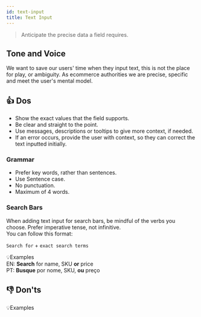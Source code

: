 ```yaml
---
id: text-input
title: Text Input
---
```


> Anticipate the precise data a field requires.    

## Tone and Voice

 We want to save our users' time when they input text, this is not the place for play, or ambiguity. As ecommerce authorities we are precise, specific and meet the user's mental model.           


## 👍 Dos

- Show the exact values that the field supports.        
- Be clear and straight to the point.      
- Use messages, descriptions or tooltips to give more context, if needed.                     
- If an error occurs, provide the user with context, so they can correct the text inputted initially.    

### Grammar

- Prefer key words, rather than sentences.   
- Use Sentence case.    
- No punctuation.   
- Maximum of 4 words.   

### Search Bars

When adding text input for search bars, be mindful of the verbs you choose. Prefer imperative tense, not infinitive.   
You can follow this format:  

`Search for` + `exact search terms`    

💡Examples  
EN: **Search** for name, SKU **or** price  
PT: **Busque** por nome, SKU, **ou** preço  


## 👎 Don'ts


💡Examples
